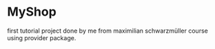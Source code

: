 # MyShop
first tutorial project done by me from maximilian schwarzmüller course using provider package.
